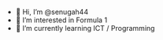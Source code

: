 - 👋 Hi, I’m @senugah44
- 👀 I’m interested in Formula 1
- 🌱 I’m currently learning ICT / Programming

<!---
senugah44/senugah44 is a ✨ special ✨ repository because its `README.md` (this file) appears on your GitHub profile.
You can click the Preview link to take a look at your changes.
--->
